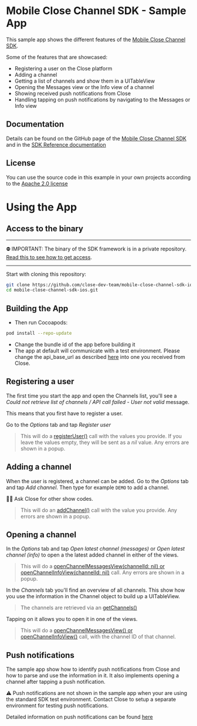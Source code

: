 # Mobile Close Channel SDK - Sample App

This sample app shows the different features of the [Mobile Close Channel SDK](../README.md).

Some of the features that are showcased:

* Registering a user on the Close platform
* Adding a channel
* Getting a list of channels and show them in a UITableView
* Opening the Messages view or the Info view of a channel
* Showing received push notifications from Close
* Handling tapping on push notifications by navigating to the Messages or Info view

## Documentation

Details can be found on the GitHub page of the [Mobile Close Channel SDK](../README.md) and in the [SDK Reference documentation](../doc/SDK%20Reference%20Documentation)

## License

You can use the source code in this example in your own projects according to the [Apache 2.0 license](LICENSE)

# Using the App

## Access to the binary
---

⛔️ IMPORTANT: The binary of the SDK framework is in a private repository. [Read this to see how to get access](../doc/binary_access.md).

---

Start with cloning this repository:

```bash
git clone https://github.com/close-dev-team/mobile-close-channel-sdk-ios.git
cd mobile-close-channel-sdk-ios.git
```

## Building the App
* Then run Cocoapods:

```bash
pod install --repo-update
```

* Change the bundle id of the app before building it
* The app at default will communicate with a test environment. Please change the api_base_url as described [here](https://github.com/close-dev-team/mobile-close-channel-sdk-ios) into one you received from Close.

## Registering a user
The first time you start the app and open the Channels list, you'll see a *Could not retrieve list of channels / API call failed - User not valid* message.

This means that you first have to register a user.

Go to the *Options* tab and tap *Register user*

>This will do a [registerUser()](../doc/SDK%20Reference%20Documentation/classes/CloseChannelController.md) call with the values you provide. If you leave the values empty, they will be sent as a *nil* value. Any errors are shown in a popup.

## Adding a channel

When the user is registered, a channel can be added. Go to the *Options* tab and tap *Add channel*. Then type for example `DEMO` to add a channel.

💁‍♂️ Ask Close for other show codes.

>This will do an [addChannel()](../doc/SDK%20Reference%20Documentation/classes/CloseChannelController.md) call with the value you provide. Any errors are shown in a popup.

## Opening a channel

In the *Options* tab and tap *Open latest channel (messages)* or *Open latest channel (info)* to open a the latest added channel in either of the views.

>This will do a [openChannelMessagesView(channelId: nil) or openChannelInfoView(channelId: nil)](../doc/SDK%20Reference%20Documentation/classes/CloseChannelController.md) call. Any errors are shown in a popup.

In the *Channels* tab you'll find an overview of all channels. This show how you use the information in the Channel object to build up a UITableView.

>The channels are retrieved via an [getChannels()](../doc/SDK%20Reference%20Documentation/classes/CloseChannelController.md)

Tapping on it allows you to open it in one of the views.

>This will do a [openChannelMessagesView() or openChannelInfoView()](../doc/SDK%20Reference%20Documentation/classes/CloseChannelController.md) call, with the channel ID of that channel.

## Push notifications

The sample app show how to identify push notifications from Close and how to parse and use the information in it. It also implements opening a channel after tapping a push notification.

⚠️ Push notifications are not shown in the sample app when your are using the standard SDK test environment. Contact Close to setup a separate environment for testing push notifications.

Detailed information on push notifications can be found [here](../doc/push_notifications.md)
